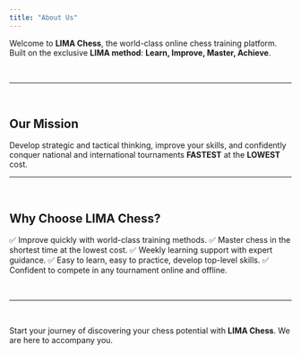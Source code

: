 ```yaml
---
title: "About Us"
---
```


Welcome to **LIMA Chess**, the world-class online chess training platform. Built on the exclusive **LIMA method**: **Learn, Improve, Master, Achieve**.

&nbsp;

---

&nbsp;

## Our Mission

Develop strategic and tactical thinking, improve your skills, and confidently conquer national and international tournaments **FASTEST** at the **LOWEST** cost.
&nbsp;

---

&nbsp;

## Why Choose LIMA Chess?

✅ Improve quickly with world-class training methods.
✅ Master chess in the shortest time at the lowest cost.
✅ Weekly learning support with expert guidance.
✅ Easy to learn, easy to practice, develop top-level skills.
✅ Confident to compete in any tournament online and offline.

&nbsp;

---

&nbsp;

Start your journey of discovering your chess potential with **LIMA Chess**. We are here to accompany you.
